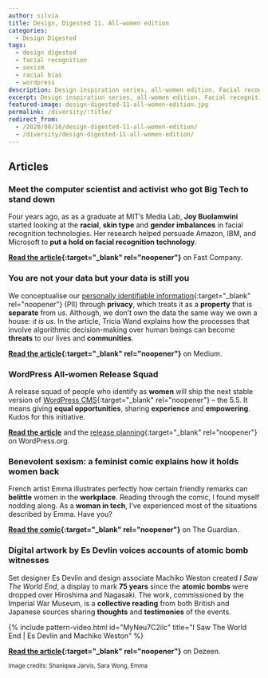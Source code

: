 ```yaml
---
author: silvia
title: Design, Digested 11. All-women edition
categories:
  - Design Digested
tags:
  - design digested
  - facial recognition
  - sexism
  - racial bias
  - wordpress
description: Design inspiration series, all-women edition. Facial recognition technology imbalances, your data is you, benevolent sexism and more.
excerpt: Design inspiration series, all-women edition. Facial recognition technology imbalances, your data is you, benevolent sexism and more.
featured-image: design-digested-11-all-women-edition.jpg
permalink: /diversity/:title/
redirect_from:
  - /2020/08/16/design-digested-11-all-women-edition/
  - /diversity/design-digested-11-all-women-edition/
---
```

## Articles

### Meet the computer scientist and activist who got Big Tech to stand down

Four years ago, as as a graduate at MIT’s Media Lab, **Joy Buolamwini** started looking at the **racial**, **skin type** and **gender imbalances** in facial recognition technologies. Her research helped persuade Amazon, IBM, and Microsoft to **put a hold on facial recognition technology**.

**[Read the article](https://www.fastcompany.com/90525023/most-creative-people-2020-joy-buolamwini){:target="_blank" rel="noopener"}** on Fast Company.

### You are not your data but your data is still you

We conceptualise our [personally identifiable information](https://en.wikipedia.org/wiki/Personal_data){:target="_blank" rel="noopener"} (PII) through **privacy**, which treats it as a **property** that is **separate** from us. Although, we don’t own the data the same way we own a house: _it is us_. In the article, Tricia Wand explains how the processes that involve algorithmic decision-making over human beings can become **threats** to our lives and **communities**.

**[Read the article](https://deepdives.in/you-are-not-your-data-but-your-data-is-still-you-b41d2478ece2){:target="_blank" rel="noopener"}** on Medium.

### WordPress All-women Release Squad

A release squad of people who identify as **women** will ship the next stable version of [WordPress CMS](https://en.wikipedia.org/wiki/WordPress){:target="_blank" rel="noopener"} – the 5.5. It means giving **equal opportunities**, sharing **experience** and **empowering**. Kudos for this initiative.

**[Read the article](https://make.wordpress.org/core/2020/03/11/all-women-release-squad/)** and the [release planning](https://make.wordpress.org/core/2020/08/13/wordpress-5-6-release-planning/){:target="_blank" rel="noopener"} on WordPress.org.

### Benevolent sexism: a feminist comic explains how it holds women back

French artist Emma illustrates perfectly how certain friendly remarks can **belittle** women in the **workplace**. Reading through the comic, I found myself nodding along. As a **woman in tech**, I’ve experienced most of the situations described by Emma. Have you?

**[Read the comic](https://www.theguardian.com/books/2020/aug/13/benevolent-sexism-a-feminist-comic-explains-how-it-holds-women-back){:target="_blank" rel="noopener"}** on The Guardian.

### Digital artwork by Es Devlin voices accounts of atomic bomb witnesses

Set designer Es Devlin and design associate Machiko Weston created _I Saw The World End_, a display to mark **75 years** since the **atomic bombs** were dropped over Hiroshima and Nagasaki. The work, commissioned by the Imperial War Museum, is a **collective reading** from both British and Japanese sources sharing **thoughts** and **testimonies** of the events.

{% include pattern-video.html id="MyNeu7C2ilc" title="I Saw The World End | Es Devlin and Machiko Weston" %}

**[Read the article](https://www.dezeen.com/2020/08/13/es-devlin-machiko-weston-hiroshima-bombing-i-saw-the-world-end/){:target="_blank" rel="noopener"}** on Dezeen.

<small>Image credits: Shaniqwa Jarvis, Sara Wong, Emma</small>
